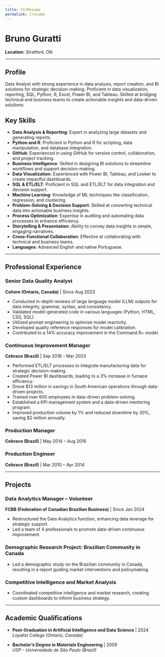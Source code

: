 ```yaml
---
title: CV/Resume
permalink: /resume
---
```


# Bruno Guratti

**Location**: Stratford, ON  

---

## Profile

Data Analyst with strong experience in data analysis, report creation, and BI solutions for strategic decision-making. Proficient in data visualization, reporting, SQL, Python, R, Excel, Power BI, and Tableau. Skilled at bridging technical and business teams to create actionable insights and data-driven solutions.

## Key Skills

- **Data Analysis & Reporting**: Expert in analyzing large datasets and generating reports.
- **Python and R**: Proficient in Python and R for scripting, data manipulation, and database integration.
- **GitHub**: Experienced in using GitHub for version control, collaboration, and project tracking.
- **Business Intelligence**: Skilled in designing BI solutions to streamline workflows and support decision-making.
- **Data Visualization**: Experienced with Power BI, Tableau, and Looker to create impactful dashboards.
- **SQL & ETL/ELT**: Proficient in SQL and ETL/ELT for data integration and decision support.
- **Machine Learning**: Knowledge of ML techniques like classification, regression, and clustering.
- **Problem-Solving & Decision Support**: Skilled at converting technical data into actionable business insights.
- **Process Optimization**: Expertise in auditing and automating data processes to enhance efficiency.
- **Storytelling & Presentation**: Ability to convey data insights in simple, engaging narratives.
- **Cross-Functional Collaboration**: Effective at collaborating with technical and business teams.
- **Languages**: Advanced English and native Portuguese.

---

## Professional Experience

### Senior Data Quality Analyst  
**Cohere (Ontario, Canada)** | Since Aug 2023  
- Conducted in-depth reviews of large language model (LLM) outputs for data integrity, grammar, syntax, and consistency.
- Validated model-generated code in various languages (Python, HTML, CSS, SQL).
- Utilized prompt engineering to optimize model reactivity.
- Developed quality reference responses for model calibration.
- Contributed to a 14% accuracy improvement in the Command R+ model.

### Continuous Improvement Manager  
**Cebrace (Brazil)** | Sep 2018 – Mar 2023  
- Performed ETL/ELT processes to integrate manufacturing data for strategic decision-making.
- Created Power BI dashboards, leading to a 3% increase in furnace efficiency.
- Drove $13 million in savings in South American operations through data-driven projects.
- Trained over 600 employees in data-driven problem-solving.
- Established a KPI management system and a data-driven mentoring program.
- Improved production volume by 1% and reduced downtime by 30%, saving $2 million annually.

### Production Manager  
**Cebrace (Brazil)** | May 2014 – Aug 2018  

### Production Engineer  
**Cebrace (Brazil)** | Mar 2010 – Apr 2014  

---

## Projects

### Data Analytics Manager – Volunteer  
**FCBB (Federation of Canadian Brazilian Business)** | Since Jan 2024  
- Restructured the Data Analytics function, enhancing data leverage for strategic support.
- Led a team of 4 professionals to promote data-driven continuous improvement.
  
### Demographic Research Project: Brazilian Community in Canada  
- Led a demographic study on the Brazilian community in Canada, resulting in a report guiding market interventions and policymaking.

### Competitive Intelligence and Market Analysis  
- Coordinated competitive intelligence and market research, creating custom dashboards to inform business strategy.

---

## Academic Qualifications

- **Post-Graduation in Artificial Intelligence and Data Science** | 2024  
  *Loyalist College (Ontario, Canada)*

- **Bachelor’s Degree in Materials Engineering** | 2009  
  *USP - Universidade de São Paulo (Brazil)*
